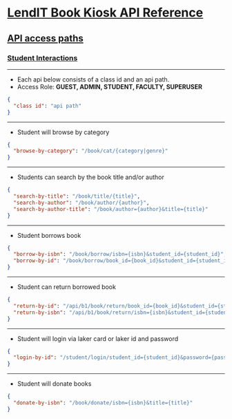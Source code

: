 <a id="api-docs" href="#"><h1>LendIT Book Kiosk API Reference</h1></a>

<a id="api-requirements-analysis" href="#"><h2>API access paths</h2></a>

<a id="student-actions" href="#"><h3>Student Interactions</h3></a>

---

- Each api below consists of a class id and an api path.
- Access Role: **GUEST, ADMIN, STUDENT, FACULTY, SUPERUSER**

```json
{
  "class id": "api path"
}
```

---

- Student will browse by category

```json
{ 
  "browse-by-category": "/book/cat/{category|genre}"
}
```
---

- Students can search by the book title and/or author

```json
{
  "search-by-title": "/book/title/{title}",
  "search-by-author": "/book/author/{author}",
  "search-by-author-title": "/book/author={author}&title={title}"
}
```

---

- Student borrows book

```json
{
  "borrow-by-isbn": "/book/borrow/isbn={isbn}&student_id={student_id}",
  "borrow-by-id": "/book/borrow/book_id={book_id}&student_id={student_id}"
}
```

---

- Student can return borrowed book

```json
{
  "return-by-id": "/api/b1/book/return/book_id={book_id}&student_id={student_id}",
  "return-by-isbn": "/api/b1/book/return/isbn={isbn}&student_id={student_id}"
}
```

---

- Student will login via laker card or laker id and password

```json
{
  "login-by-id": "/student/login/student_id={student_id}&password={password}"
}
```

---

- Student will donate books 

```json
{
  "donate-by-isbn": "/book/donate/isbn={isbn}&title={title}"
}
```
